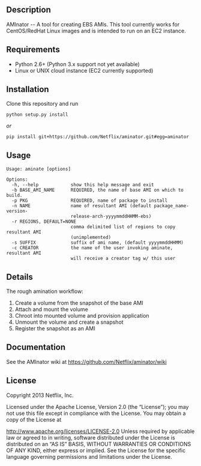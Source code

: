 ## Description

AMInator -- A tool for creating EBS AMIs.
This tool currently works for CentOS/RedHat Linux images and is intended to run on an EC2 instance.

## Requirements

* Python 2.6+ (Python 3.x support not yet available)
* Linux or UNIX cloud instance (EC2 currently supported)

## Installation

Clone this repository and run 

`python setup.py install`

*or*

`pip install git+https://github.com/Netflix/aminator.git#egg=aminator`

## Usage

```
Usage: aminate [options]

Options:
  -h, --help            show this help message and exit
  -b BASE_AMI_NAME      REQUIRED, the name of base AMI on which to build.
  -p PKG                REQUIRED, name of package to install
  -n NAME               name of resultant AMI (default package_name-version-
                        release-arch-yyyymmddHHMM-ebs)
  -r REGIONS, DEFAULT=NONE
                        comma delimited list of regions to copy resultant AMI
                        (unimplemented)
  -s SUFFIX             suffix of ami name, (default yyyymmddHHMM)
  -c CREATOR            the name of the user invoking aminate, resultant AMI 
                        will receive a creator tag w/ this user
```
## Details

The rough amination workflow:

1. Create a volume from the snapshot of the base AMI
1. Attach and mount the volume
1. Chroot into mounted volume and provision application
1. Unmount the volume and create a snapshot
1. Register the snapshot as an AMI

## Documentation

See the AMInator wiki at https://github.com/Netflix/aminator/wiki


## License

Copyright 2013 Netflix, Inc.

Licensed under the Apache License, Version 2.0 (the “License”); you may not use this file except in compliance with the License. You may obtain a copy of the License at

http://www.apache.org/licenses/LICENSE-2.0 Unless required by applicable law or agreed to in writing, software distributed under the License is distributed on an “AS IS” BASIS, WITHOUT WARRANTIES OR CONDITIONS OF ANY KIND, either express or implied. See the License for the specific language governing permissions and limitations under the License.
